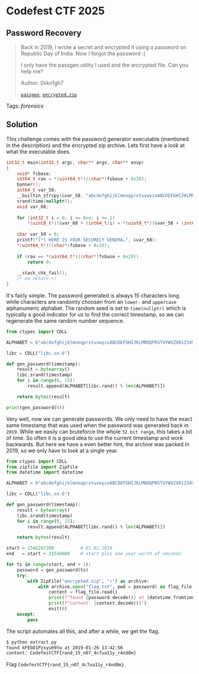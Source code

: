 # Codefest CTF 2025

## Password Recovery

> 
> Back in 2019, I wrote a secret and encrypted it using a password on Republic Day of India. Now I forgot the password :(
>
> I only have the passgen utility I used and the encrypted file. Can you help me?
>
>  Author: 0xkn1gh7
>
> [`passgen`](passgen), [`encrypted.zip`](encrypted.zip)

Tags: _forensics_

## Solution
This challenge comes with the password generator executable (mentioned in the description) and the encrypted zip archive. Lets first have a look at what the executable does.

```c
int32_t main(int32_t argc, char** argv, char** envp)
{
    void* fsbase;
    int64_t rax = *(uint64_t*)((char*)fsbase + 0x28);
    banner();
    int64_t var_58;
    __builtin_strcpy(&var_58, "abcdefghijklmnoqprstuvwyzxABCDEFGHIJKLMNOQPRSTUYWVZX0123456789");
    srand(time(nullptr));
    void var_68;
    
    for (int32_t i = 0; i <= 0xe; i += 1)
        *(uint8_t*)(&var_68 + (int64_t)i) = *(uint8_t*)(&var_58 + (int64_t)(rand() % 0x3e));
    
    char var_59 = 0;
    printf("[*] HERE IS YOUR SECURELY GENERA…", &var_68);
    *(uint64_t*)((char*)fsbase + 0x28);
    
    if (rax == *(uint64_t*)((char*)fsbase + 0x28))
        return 0;
    
    __stack_chk_fail();
    /* no return */
}
```

It's fairly simple. The password generated is always 15 characters long while characters are randomly choosen from an `lower-` and `uppercase` alphanumeric alphabet. The random seed is set to `time(nullptr)` which is typically a good indicator for us to find the correct timestamp, so we can regenerate the same random number sequence.

```python
from ctypes import CDLL

ALPHABET = b"abcdefghijklmnoqprstuvwyzxABCDEFGHIJKLMNOQPRSTUYWVZX0123456789"

libc = CDLL("libc.so.6")

def gen_password(timestamp):
    result = bytearray()
    libc.srand(timestamp)
    for i in range(0, 15):
        result.append(ALPHABET[libc.rand() % len(ALPHABET)])

    return bytes(result)

print(gen_password(0))
```

Very well, now we can generate passwords. We only need to have the exact same timestamp that was used when the password was generated back in `2019`. While we easily can bruteforce the whole `32 bit range`, this takes a bit of time. So often it is a good idea to use the current timestamp and work backwards. But here we have a even better hint, the archive was packed in 2019, so we only have to look at a single year.

```python
from ctypes import CDLL
from zipfile import ZipFile
from datetime import datetime

ALPHABET = b"abcdefghijklmnoqprstuvwyzxABCDEFGHIJKLMNOQPRSTUYWVZX0123456789"

libc = CDLL("libc.so.6")

def gen_password(timestamp):
    result = bytearray()
    libc.srand(timestamp)
    for i in range(0, 15):
        result.append(ALPHABET[libc.rand() % len(ALPHABET)])

    return bytes(result)

start = 1546297200          # 01.01.2019
end   = start + 31540000    # start plus one year worth of seconds

for ts in range(start, end + 1):
    password = gen_password(ts)
    try:
        with ZipFile("encrypted.zip", "r") as archive:
            with archive.open("flag.txt", pwd = password) as flag_file:
                content = flag_file.read()
                print(f"found {password.decode()} at {datetime.fromtimestamp(ts)}")
                print(f"content: {content.decode()}")
                exit(0)
    except:
        pass
```

The script automates all this, and after a while, we get the flag.

```bash
$ python extract.py
found kFEbD1Pzxyu69Yw at 2019-01-26 13:42:56
content: CodefestCTF{rand_15_n07_4c7ua11y_r4nd0m}
```

Flag `CodefestCTF{rand_15_n07_4c7ua11y_r4nd0m}`